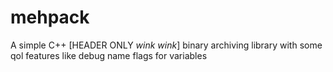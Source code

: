 # mehpack
A simple C++ [HEADER ONLY *wink wink*] binary archiving library with some qol features like debug name flags for variables
